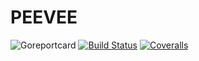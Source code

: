 # PEEVEE

![Goreportcard](https://goreportcard.com/badge/github.com/migueleliasweb/peevee)
[![Build Status](https://travis-ci.org/migueleliasweb/peevee.svg?branch=master)](https://travis-ci.org/migueleliasweb/peevee)
[![Coveralls](https://coveralls.io/repos/github/migueleliasweb/peevee/badge.svg?branch=master)](https://coveralls.io/github/migueleliasweb/peevee?branch=master)
